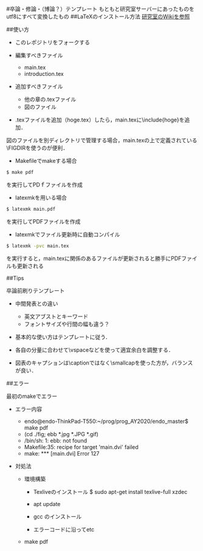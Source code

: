 #卒論・修論・（博論？）テンプレート
もともと研究室サーバーにあったものをutf8にすべて変換したもの
##LaTeXのインストール方法
[研究室のWikiを参照](http://mizuuchi.lab.tuat.ac.jp/pukiwiki/index.php?%E3%83%97%E3%83%AD%E3%82%B0%E3%83%A9%E3%83%9F%E3%83%B3%E3%82%B0%28programming%29%2FLaTeX)

##使い方
- このレポジトリをフォークする
- 編集すべきファイル
	- main.tex 
	- introduction.tex
- 追加すべきファイル
	- 他の章の.texファイル 
	- 図のファイル

- .texファイルを追加（hoge.tex）したら，main.texに\include{hoge}を追加．

図のファイルを別ディレクトリで管理する場合，main.texの上で定義されている\FIGDIRを使うのが便利．

- Makefileでmakeする場合
```bash
$ make pdf
```
を実行してPDｆファイルを作成

- latexmkを用いる場合
```bash
$ latexmk main.pdf
```
を実行してPDFファイルを作成

- latexmkでファイル更新時に自動コンパイル
```bash
$ latexmk -pvc main.tex
```
を実行すると，main.texに関係のあるファイルが更新されると勝手にPDFファイルも更新される

##Tips

卒論前刷りテンプレート

- 中間発表との違い
	- 英文アブストとキーワード
	- フォントサイズや行間の幅も違う？

- 基本的な使い方はテンプレートに従う．
- 各自の分量に合わせて\vspaceなどを使って適宜余白を調整する．

- 図表のキャプションは\captionではなく\smallcapを使った方が，バランスが良い．

##エラー

最初のmakeでエラー

- エラー内容
	- endo@endo-ThinkPad-T550:~/prog/prog_AY2020/endo_master$ make pdf
	- (cd ./fig; ebb *.jpg *.JPG *.gif)
	- /bin/sh: 1: ebb: not found
	- Makefile:35: recipe for target 'main.dvi' failed
	- make: *** [main.dvi] Error 127

- 対処法
	- 環境構築
		- Texliveのインストール
		  $ sudo apt-get install texlive-full xzdec
		
		- apt update
		- gcc のインストール
		- エラーコードに沿ってetc

	- make pdf


